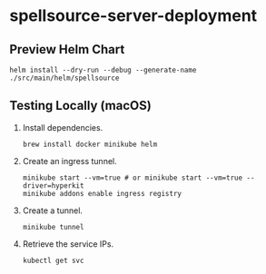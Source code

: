 # spellsource-server-deployment

## Preview Helm Chart

```shell
helm install --dry-run --debug --generate-name ./src/main/helm/spellsource
```

## Testing Locally (macOS)

 1. Install dependencies.
    ```shell
    brew install docker minikube helm
    ```
 2. Create an ingress tunnel.
    ```shell
    minikube start --vm=true # or minikube start --vm=true --driver=hyperkit
    minikube addons enable ingress registry
    ```
 3. Create a tunnel.
    ```shell
    minikube tunnel
    ```
 4. Retrieve the service IPs.
    ```shell
    kubectl get svc
    ```
